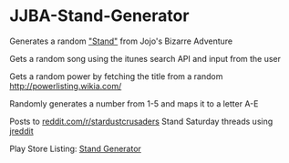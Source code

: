JJBA-Stand-Generator
====================

Generates a random ["Stand"](http://jojo.wikia.com/wiki/Stand) from Jojo's Bizarre Adventure 


Gets a random song using the itunes search API and input from the user

Gets a random power by fetching the title from a random http://powerlisting.wikia.com/

Randomly generates a number from 1-5 and maps it to a letter A-E

Posts to [reddit.com/r/stardustcrusaders](http://www.reddit.com/r/stardustcrusaders) Stand Saturday threads using [jreddit](https://github.com/karan/jReddit) 


Play Store Listing: [Stand Generator](https://play.google.com/store/apps/details?id=com.robert.myapplication)
